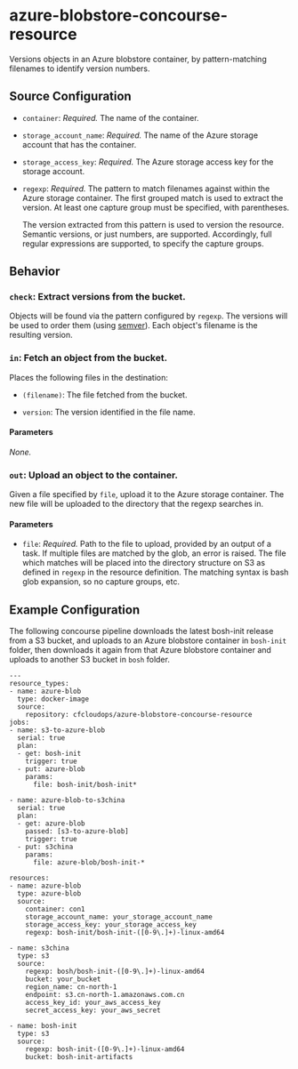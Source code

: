 # azure-blobstore-concourse-resource

Versions objects in an Azure blobstore container, by pattern-matching filenames to identify
version numbers.

## Source Configuration

* `container`: *Required.* The name of the container.

* `storage_account_name`: *Required.* The name of the Azure storage account that has the container.

* `storage_access_key`: *Required.* The Azure storage access key for the storage account.

* `regexp`: *Required.* The pattern to match filenames against within the Azure storage container. The first
  grouped match is used to extract the version. At least one capture group must be
  specified, with parentheses.

  The version extracted from this pattern is used to version the resource.
  Semantic versions, or just numbers, are supported. Accordingly, full regular
  expressions are supported, to specify the capture groups.


## Behavior

### `check`: Extract versions from the bucket.

Objects will be found via the pattern configured by `regexp`. The versions
will be used to order them (using [semver](http://semver.org/)). Each
object's filename is the resulting version.


### `in`: Fetch an object from the bucket.

Places the following files in the destination:

* `(filename)`: The file fetched from the bucket.

* `version`: The version identified in the file name.

#### Parameters

*None.*


### `out`: Upload an object to the container.

Given a file specified by `file`, upload it to the Azure storage container. The new file will be uploaded to the directory that the regexp
searches in.


#### Parameters

* `file`: *Required.* Path to the file to upload, provided by an output of a task.
  If multiple files are matched by the glob, an error is raised. The file which
  matches will be placed into the directory structure on S3 as defined in `regexp`
  in the resource definition. The matching syntax is bash glob expansion, so
  no capture groups, etc.


## Example Configuration

The following concourse pipeline downloads the latest bosh-init release from a S3 bucket, and uploads to an Azure blobstore container in `bosh-init` folder, then downloads it again from that Azure blobstore container and uploads to another S3 bucket in `bosh` folder.

```
---
resource_types:
- name: azure-blob
  type: docker-image
  source:
    repository: cfcloudops/azure-blobstore-concourse-resource
jobs:
- name: s3-to-azure-blob
  serial: true
  plan:
  - get: bosh-init
    trigger: true
  - put: azure-blob
    params:
      file: bosh-init/bosh-init*

- name: azure-blob-to-s3china
  serial: true
  plan:
  - get: azure-blob
    passed: [s3-to-azure-blob]
    trigger: true
  - put: s3china
    params:
      file: azure-blob/bosh-init-*

resources:
- name: azure-blob
  type: azure-blob
  source:
    container: con1
    storage_account_name: your_storage_account_name
    storage_access_key: your_storage_access_key
    regexp: bosh-init/bosh-init-([0-9\.]+)-linux-amd64

- name: s3china
  type: s3
  source:
    regexp: bosh/bosh-init-([0-9\.]+)-linux-amd64
    bucket: your_bucket
    region_name: cn-north-1
    endpoint: s3.cn-north-1.amazonaws.com.cn
    access_key_id: your_aws_access_key
    secret_access_key: your_aws_secret

- name: bosh-init
  type: s3
  source:
    regexp: bosh-init-([0-9\.]+)-linux-amd64
    bucket: bosh-init-artifacts
```
